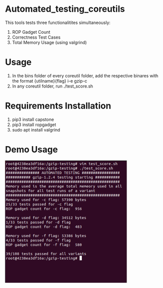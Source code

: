 # Automated_testing_coreutils

This tools tests three functionalitites simultaneously:
1) ROP Gadget Count
2) Correctness Test Cases
3) Total Memory Usage (using valgrind)


# Usage

1) In the bins folder of every coreutil folder, add the respective binares with the format {utilname}{flag} i-e gzip-c
2) In any coreutil folder, run ./test_score.sh


# Requirements Installation

1. pip3 install capstone
2. pip3 install ropgadget
3. sudo apt install valgrind 
# Demo Usage

<img src="https://github.com/pawnsac/Automated_testing_coreutils/blob/main/demo/pic_1.jpeg?raw=true" alt="alt text" width="400" height="400">

